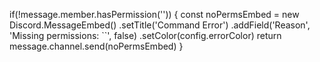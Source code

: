 if(!message.member.hasPermission('')) {
            const noPermsEmbed = new Discord.MessageEmbed() 
                .setTitle('Command Error')
                .addField('Reason', 'Missing permissions: ``', false)
                .setColor(config.errorColor)
            return message.channel.send(noPermsEmbed)
        }